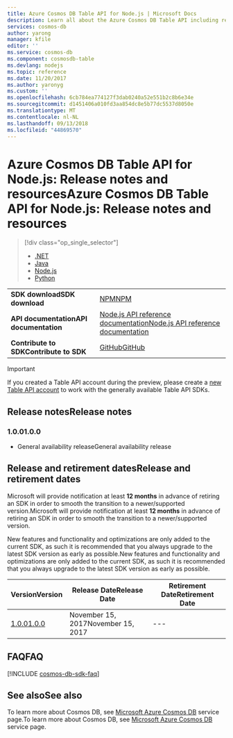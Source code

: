 ```yaml
---
title: Azure Cosmos DB Table API for Node.js | Microsoft Docs
description: Learn all about the Azure Cosmos DB Table API including release dates, retirement dates, and changes made between each version.
services: cosmos-db
author: yarong
manager: kfile
editor: ''
ms.service: cosmos-db
ms.component: cosmosdb-table
ms.devlang: nodejs
ms.topic: reference
ms.date: 11/20/2017
ms.author: yaronyg
ms.custom: ''
ms.openlocfilehash: 6cb784ea774127f3dab0240a52e551b2c8b6e34e
ms.sourcegitcommit: d1451406a010fd3aa854dc8e5b77dc5537d8050e
ms.translationtype: MT
ms.contentlocale: nl-NL
ms.lasthandoff: 09/13/2018
ms.locfileid: "44869570"
---
```

# <a name="azure-cosmos-db-table-api-for-nodejs-release-notes-and-resources"></a><span data-ttu-id="583a2-103">Azure Cosmos DB Table API for Node.js: Release notes and resources</span><span class="sxs-lookup"><span data-stu-id="583a2-103">Azure Cosmos DB Table API for Node.js: Release notes and resources</span></span>
> [!div class="op_single_selector"]
> * [.NET](table-sdk-dotnet.md)
> * [Java](table-sdk-java.md)
> * [Node.js](table-sdk-nodejs.md)
> * [Python](table-sdk-python.md)
 

|   |   |
|---|---|
|<span data-ttu-id="583a2-108">**SDK download**</span><span class="sxs-lookup"><span data-stu-id="583a2-108">**SDK download**</span></span>|[<span data-ttu-id="583a2-109">NPM</span><span class="sxs-lookup"><span data-stu-id="583a2-109">NPM</span></span>](https://www.npmjs.com/package/azure-storage)|
|<span data-ttu-id="583a2-110">**API documentation**</span><span class="sxs-lookup"><span data-stu-id="583a2-110">**API documentation**</span></span>|[<span data-ttu-id="583a2-111">Node.js API reference documentation</span><span class="sxs-lookup"><span data-stu-id="583a2-111">Node.js API reference documentation</span></span>](http://azure.github.io/azure-storage-node/)|
|<span data-ttu-id="583a2-112">**Contribute to SDK**</span><span class="sxs-lookup"><span data-stu-id="583a2-112">**Contribute to SDK**</span></span>|[<span data-ttu-id="583a2-113">GitHub</span><span class="sxs-lookup"><span data-stu-id="583a2-113">GitHub</span></span>](https://github.com/Azure/azure-storage-node#contribute)|

> [!IMPORTANT]
> If you created a Table API account during the preview, please create a [new Table API account](create-table-dotnet.md#create-a-database-account) to work with the generally available Table API SDKs.
>

## <a name="release-notes"></a><span data-ttu-id="583a2-115">Release notes</span><span class="sxs-lookup"><span data-stu-id="583a2-115">Release notes</span></span>

### <a name="a-name100100"></a><span data-ttu-id="583a2-116"><a name="1.0.0"/>1.0.0</span><span class="sxs-lookup"><span data-stu-id="583a2-116"><a name="1.0.0"/>1.0.0</span></span>
* <span data-ttu-id="583a2-117">General availability release</span><span class="sxs-lookup"><span data-stu-id="583a2-117">General availability release</span></span>

## <a name="release-and-retirement-dates"></a><span data-ttu-id="583a2-118">Release and retirement dates</span><span class="sxs-lookup"><span data-stu-id="583a2-118">Release and retirement dates</span></span>
<span data-ttu-id="583a2-119">Microsoft will provide notification at least **12 months** in advance of retiring an SDK in order to smooth the transition to a newer/supported version.</span><span class="sxs-lookup"><span data-stu-id="583a2-119">Microsoft will provide notification at least **12 months** in advance of retiring an SDK in order to smooth the transition to a newer/supported version.</span></span>

<span data-ttu-id="583a2-120">New features and functionality and optimizations are only added to the current SDK, as such it is  recommended that you always upgrade to the latest SDK version as early as possible.</span><span class="sxs-lookup"><span data-stu-id="583a2-120">New features and functionality and optimizations are only added to the current SDK, as such it is  recommended that you always upgrade to the latest SDK version as early as possible.</span></span> 

| <span data-ttu-id="583a2-121">Version</span><span class="sxs-lookup"><span data-stu-id="583a2-121">Version</span></span> | <span data-ttu-id="583a2-122">Release Date</span><span class="sxs-lookup"><span data-stu-id="583a2-122">Release Date</span></span> | <span data-ttu-id="583a2-123">Retirement Date</span><span class="sxs-lookup"><span data-stu-id="583a2-123">Retirement Date</span></span> |
| --- | --- | --- |
| [<span data-ttu-id="583a2-124">1.0.0</span><span class="sxs-lookup"><span data-stu-id="583a2-124">1.0.0</span></span>](#1.0.0) |<span data-ttu-id="583a2-125">November 15, 2017</span><span class="sxs-lookup"><span data-stu-id="583a2-125">November 15, 2017</span></span> |--- |

## <a name="faq"></a><span data-ttu-id="583a2-126">FAQ</span><span class="sxs-lookup"><span data-stu-id="583a2-126">FAQ</span></span>
[!INCLUDE [cosmos-db-sdk-faq](../../includes/cosmos-db-sdk-faq.md)]

## <a name="see-also"></a><span data-ttu-id="583a2-127">See also</span><span class="sxs-lookup"><span data-stu-id="583a2-127">See also</span></span>
<span data-ttu-id="583a2-128">To learn more about Cosmos DB, see [Microsoft Azure Cosmos DB](https://azure.microsoft.com/services/cosmos-db/) service page.</span><span class="sxs-lookup"><span data-stu-id="583a2-128">To learn more about Cosmos DB, see [Microsoft Azure Cosmos DB](https://azure.microsoft.com/services/cosmos-db/) service page.</span></span> 

